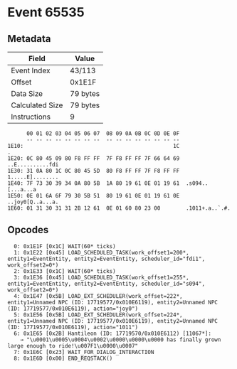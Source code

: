 # Event 65535

## Metadata

| Field           | Value    |
|-----------------|----------|
| Event Index     | 43/113   |
| Offset          | 0x1E1F   |
| Data Size       | 79 bytes |
| Calculated Size | 79 bytes |
| Instructions    | 9        |

```
      00 01 02 03 04 05 06 07  08 09 0A 0B 0C 0D 0E 0F
      -- -- -- -- -- -- -- --  -- -- -- -- -- -- -- --
1E10:                                               1C                 .
1E20: 0C 80 45 09 80 F8 FF FF  7F F8 FF FF 7F 66 64 69  ..E..........fdi
1E30: 31 0A 80 1C 0C 80 45 5D  80 F8 FF FF 7F F8 FF FF  1.....E]........
1E40: 7F 73 30 39 34 0A 80 5B  1A 80 19 61 0E 01 19 61  .s094..[...a...a
1E50: 0E 01 6A 6F 79 30 5B 51  80 19 61 0E 01 19 61 0E  ..joy0[Q..a...a.
1E60: 01 31 30 31 31 2B 12 61  0E 01 60 80 23 00        .1011+.a..`.#.  
```

## Opcodes

```
  0: 0x1E1F [0x1C] WAIT(60* ticks)
  1: 0x1E22 [0x45] LOAD_SCHEDULED_TASK(work_offset1=200*, entity1=EventEntity, entity2=EventEntity, scheduler_id="fdi1", work_offset2=0*)
  2: 0x1E33 [0x1C] WAIT(60* ticks)
  3: 0x1E36 [0x45] LOAD_SCHEDULED_TASK(work_offset1=255*, entity1=EventEntity, entity2=EventEntity, scheduler_id="s094", work_offset2=0*)
  4: 0x1E47 [0x5B] LOAD_EXT_SCHEDULER(work_offset=222*, entity1=Unnamed NPC (ID: 17719577/0x010E6119), entity2=Unnamed NPC (ID: 17719577/0x010E6119), action="joy0")
  5: 0x1E56 [0x5B] LOAD_EXT_SCHEDULER(work_offset=224*, entity1=Unnamed NPC (ID: 17719577/0x010E6119), entity2=Unnamed NPC (ID: 17719577/0x010E6119), action="1011")
  6: 0x1E65 [0x2B] Hantileon (ID: 17719570/0x010E6112) [11067*]:
    → "\u0001\u0005\u0004\u0002\u0000\u0000\u0000 has finally grown large enough to ride!\u007F1\u0000\u0007"
  7: 0x1E6C [0x23] WAIT_FOR_DIALOG_INTERACTION
  8: 0x1E6D [0x00] END_REQSTACK()
```
